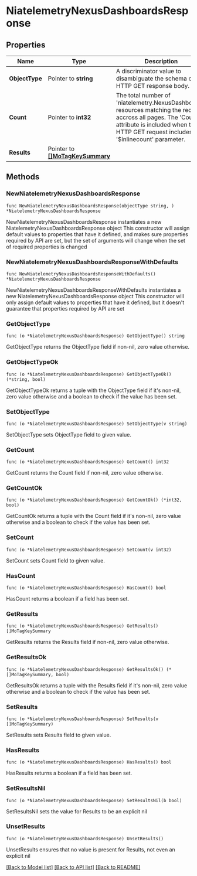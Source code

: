 # NiatelemetryNexusDashboardsResponse

## Properties

Name | Type | Description | Notes
------------ | ------------- | ------------- | -------------
**ObjectType** | Pointer to **string** | A discriminator value to disambiguate the schema of a HTTP GET response body. | 
**Count** | Pointer to **int32** | The total number of &#39;niatelemetry.NexusDashboards&#39; resources matching the request, accross all pages. The &#39;Count&#39; attribute is included when the HTTP GET request includes the &#39;$inlinecount&#39; parameter. | [optional] 
**Results** | Pointer to [**[]MoTagKeySummary**](mo.TagKeySummary.md) |  | [optional] 

## Methods

### NewNiatelemetryNexusDashboardsResponse

`func NewNiatelemetryNexusDashboardsResponse(objectType string, ) *NiatelemetryNexusDashboardsResponse`

NewNiatelemetryNexusDashboardsResponse instantiates a new NiatelemetryNexusDashboardsResponse object
This constructor will assign default values to properties that have it defined,
and makes sure properties required by API are set, but the set of arguments
will change when the set of required properties is changed

### NewNiatelemetryNexusDashboardsResponseWithDefaults

`func NewNiatelemetryNexusDashboardsResponseWithDefaults() *NiatelemetryNexusDashboardsResponse`

NewNiatelemetryNexusDashboardsResponseWithDefaults instantiates a new NiatelemetryNexusDashboardsResponse object
This constructor will only assign default values to properties that have it defined,
but it doesn't guarantee that properties required by API are set

### GetObjectType

`func (o *NiatelemetryNexusDashboardsResponse) GetObjectType() string`

GetObjectType returns the ObjectType field if non-nil, zero value otherwise.

### GetObjectTypeOk

`func (o *NiatelemetryNexusDashboardsResponse) GetObjectTypeOk() (*string, bool)`

GetObjectTypeOk returns a tuple with the ObjectType field if it's non-nil, zero value otherwise
and a boolean to check if the value has been set.

### SetObjectType

`func (o *NiatelemetryNexusDashboardsResponse) SetObjectType(v string)`

SetObjectType sets ObjectType field to given value.


### GetCount

`func (o *NiatelemetryNexusDashboardsResponse) GetCount() int32`

GetCount returns the Count field if non-nil, zero value otherwise.

### GetCountOk

`func (o *NiatelemetryNexusDashboardsResponse) GetCountOk() (*int32, bool)`

GetCountOk returns a tuple with the Count field if it's non-nil, zero value otherwise
and a boolean to check if the value has been set.

### SetCount

`func (o *NiatelemetryNexusDashboardsResponse) SetCount(v int32)`

SetCount sets Count field to given value.

### HasCount

`func (o *NiatelemetryNexusDashboardsResponse) HasCount() bool`

HasCount returns a boolean if a field has been set.

### GetResults

`func (o *NiatelemetryNexusDashboardsResponse) GetResults() []MoTagKeySummary`

GetResults returns the Results field if non-nil, zero value otherwise.

### GetResultsOk

`func (o *NiatelemetryNexusDashboardsResponse) GetResultsOk() (*[]MoTagKeySummary, bool)`

GetResultsOk returns a tuple with the Results field if it's non-nil, zero value otherwise
and a boolean to check if the value has been set.

### SetResults

`func (o *NiatelemetryNexusDashboardsResponse) SetResults(v []MoTagKeySummary)`

SetResults sets Results field to given value.

### HasResults

`func (o *NiatelemetryNexusDashboardsResponse) HasResults() bool`

HasResults returns a boolean if a field has been set.

### SetResultsNil

`func (o *NiatelemetryNexusDashboardsResponse) SetResultsNil(b bool)`

 SetResultsNil sets the value for Results to be an explicit nil

### UnsetResults
`func (o *NiatelemetryNexusDashboardsResponse) UnsetResults()`

UnsetResults ensures that no value is present for Results, not even an explicit nil

[[Back to Model list]](../README.md#documentation-for-models) [[Back to API list]](../README.md#documentation-for-api-endpoints) [[Back to README]](../README.md)


